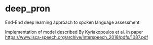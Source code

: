 # deep_pron
End-End deep learning approach to spoken language assessment

Implementation of model described By Kyriakopoulos et al. in paper
https://www.isca-speech.org/archive/Interspeech_2018/pdfs/1087.pdf
